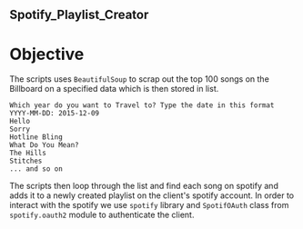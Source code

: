 ## Spotify_Playlist_Creator

# Objective

The scripts uses `BeautifulSoup` to scrap out the top 100 songs on the Billboard on a specified data which is then stored in list. 

```
Which year do you want to Travel to? Type the date in this format YYYY-MM-DD: 2015-12-09
Hello
Sorry
Hotline Bling
What Do You Mean?
The Hills
Stitches
... and so on 
```

The scripts then loop through the list and find each song on spotify and adds it to a newly created playlist on the client's spotify account. In order to interact with the spotify we use `spotify` library and `SpotifOAuth` class from `spotify.oauth2` module to authenticate the client.
